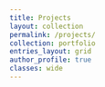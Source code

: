 ```yaml
---
title: Projects
layout: collection
permalink: /projects/
collection: portfolio
entries_layout: grid
author_profile: true
classes: wide
---
```


